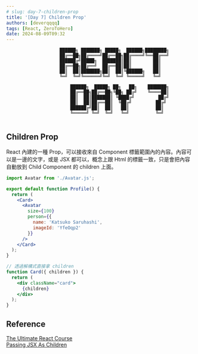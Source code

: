 ```yaml
---
# slug: day-7-children-prop
title: '[Day 7] Children Prop'
authors: [deverqqqq]
tags: [React, ZeroToHero]
date: 2024-08-09T09:32
---
```


```
                    ██████╗ ███████╗ █████╗  ██████╗████████╗
                    ██╔══██╗██╔════╝██╔══██╗██╔════╝╚══██╔══╝
                    ██████╔╝█████╗  ███████║██║        ██║   
                    ██╔══██╗██╔══╝  ██╔══██║██║        ██║   
                    ██║  ██║███████╗██║  ██║╚██████╗   ██║   
                    ╚═╝  ╚═╝╚══════╝╚═╝  ╚═╝ ╚═════╝   ╚═╝   
                                                             
                        ██████╗  █████╗ ██╗   ██╗    ███████╗
                        ██╔══██╗██╔══██╗╚██╗ ██╔╝    ╚════██║
                        ██║  ██║███████║ ╚████╔╝         ██╔╝
                        ██║  ██║██╔══██║  ╚██╔╝         ██╔╝ 
                        ██████╔╝██║  ██║   ██║          ██║  
                        ╚═════╝ ╚═╝  ╚═╝   ╚═╝          ╚═╝  
                                                             
```

<!--truncate-->

## Children Prop

React 內建的一種 Prop，可以接收來自 Component 標籤範圍內的內容。內容可以是一邊的文字，或是 JSX 都可以，概念上跟 Html 的標籤一致，只是會把內容自動放到 Child Component 的 children 上面。

```jsx
import Avatar from './Avatar.js';

export default function Profile() {
  return (
    <Card>
      <Avatar
        size={100}
        person={{ 
          name: 'Katsuko Saruhashi',
          imageId: 'YfeOqp2'
        }}
      />
    </Card>
  );
}

// 透過解構式直接拿 children
function Card({ children }) {
  return (
    <div className="card">
      {children}
    </div>
  );
}
```

## Reference
[The Ultimate React Course](https://www.udemy.com/course/the-ultimate-react-course)  
[Passing JSX As Children](https://react.dev/learn/passing-props-to-a-component#passing-jsx-as-children)
